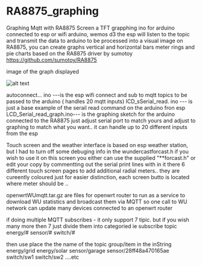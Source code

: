 # RA8875_graphing
Graphing  Mqtt with RA8875 Screen
a TFT grapphing ino for arduino connected to esp or wifi arduino, wemos d3 
 the esp  will listen to the topic and transmit the  data to  arduino to be processed into a visual image on RA8875, 
 you can create graphs vertical and horizontal bars  meter rings and pie charts  based on the  RA8875 driver by sumotoy 
 https://github.com/sumotoy/RA8875
 
 image of the graph displayed 
 
 ![alt text](https://github.com/krywenko/RA8875_graphing/blob/master/DSC04320.JPG)

autoconnect... ino ---is the esp wifi connect and sub to mqtt topics to be passed to the arduino ( handles 20 mqtt inputs)
lCD_sSerial_read. ino --- is just a  base example of the serail read command on the arduino fron esp 
LCD_Serial_read_graph.ino--- is the graphing sketch for the  arduino connected to the RA8875  just adjust  serial port to match yours and adjust to graphing to match what you want.. it can handle up to 20 different  inputs from the esp


Touch screen and the weather interface  is based on esp weather station, but  I had to turn off some debuging info in the wundercastforcast.h  if you wish to  use it on this screen you either can use the supplied "**forcast.h" or edit your copy by commentting out the serial print lines with in it 
 there 6 different touch screen pages  to add additional radial meters..  they are cureently coloured  just for easier distinction, each screen butto is located where meter should be ..
 
 
 openwrtWUmqtt.tar.gz are files for openwrt router to  run as a service to download WU statistics and broadcast them via MQTT so one call to WU network can update many devices  connected to an openwrt router 
 
 if doing multiple MQTT subscribes - it only support 7 tipic. but if you wish many more then 7  just divide them into categoried ie subscribe topic
energy/#
sensor/#
switch/#

then use place the the name of the topic group/item in the inString
energy/grid
energy/solar
sensor/garage
sensor/28ff48a470165ae
switch/sw1
switch/sw2
....etc 
